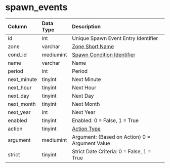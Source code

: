 # spawn_events

| Column | Data Type | Description |
| :--- | :--- | :--- |
| id | int | Unique Spawn Event Entry Identifier |
| zone | varchar | [Zone Short Name](../../../../server/zones/zone-list) |
| cond_id | mediumint | [Spawn Condition Identifier](spawn_conditions.md) |
| name | varchar | Name |
| period | int | Period |
| next_minute | tinyint | Next Minute |
| next_hour | tinyint | Next Hour |
| next_day | tinyint | Next Day |
| next_month | tinyint | Next Month |
| next_year | int | Next Year |
| enabled | tinyint | Enabled: 0 = False, 1 = True |
| action | tinyint | [Action Type](../../../../server/npc/spawns/action-types) |
| argument | mediumint | Argument: \(Based on Action\) 0 = Argument Value |
| strict | tinyint | Strict Date Criteria: 0 = False, 1 = True |

